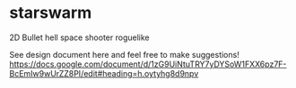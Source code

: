 # starswarm
2D Bullet hell space shooter roguelike

See design document here and feel free to make suggestions!
https://docs.google.com/document/d/1zG9UiNtuTRY7yDYSoW1FXX6pz7F-BcEmIw9wUrZZ8PI/edit#heading=h.oytyhg8d9npv
